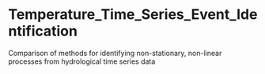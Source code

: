 # Temperature_Time_Series_Event_Identification
Comparison of methods for identifying non-stationary, non-linear processes from hydrological time series data 
